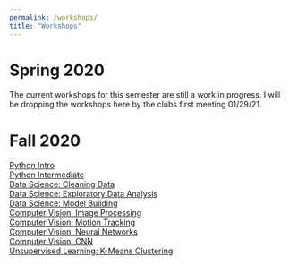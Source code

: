 ```yaml
---
permalink: /workshops/
title: "Workshops"
---
```


# Spring 2020
The current workshops for this semester are still a work in progress. I will be dropping the workshops here by the clubs first meeting 01/29/21.

# Fall 2020
[Python Intro](https://hectorenevarez.github.io/AIClubWorkshopsFall20/#workshop-1)<br>
[Python Intermediate](https://hectorenevarez.github.io/AIClubWorkshopsFall20/#workshop-2)<br>
[Data Science: Cleaning Data](https://hectorenevarez.github.io/AIClubWorkshopsFall20/#workshop-3-data-science-1)<br>
[Data Science: Exploratory Data Analysis](https://hectorenevarez.github.io/AIClubWorkshopsFall20/#workshop-4-data-science-2)<br>
[Data Science: Model Building](https://hectorenevarez.github.io/AIClubWorkshopsFall20/#workshop-5-data-science-3)<br>
[Computer Vision: Image Processing](https://hectorenevarez.github.io/AIClubWorkshopsFall20/#workshop-6-computer-vision-1)<br>
[Computer Vision: Motion Tracking](https://hectorenevarez.github.io/AIClubWorkshopsFall20/#workshop-7-computer-vision-2)<br>
[Computer Vision: Neural Networks](https://hectorenevarez.github.io/AIClubWorkshopsFall20/#workshop-8-computer-vision-3)<br>
[Computer Vision: CNN](https://hectorenevarez.github.io/AIClubWorkshopsFall20/#workshop-10-convolutional-neural-network)<br>
[Unsupervised Learning: K-Means Clustering](https://hectorenevarez.github.io/AIClubWorkshopsFall20/#workshop-9-K-means-clustering)<br>
